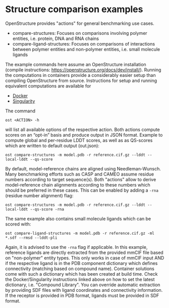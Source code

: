 Structure comparison examples
=============================

OpenStructure provides "actions" for general benchmarking use cases.

* compare-structures: Focuses on comparisons involving polymer entities, i.e.
  protein, DNA and RNA chains
* compare-ligand-structures: Focuses on comparisons of interactions between
  polymer entities and non-polymer entities, i.e. small molecule ligands
  
The example commands here assume an OpenStructure installation
(compile instructions: https://openstructure.org/docs/dev/install/). 
Running the computations in containers provide a considerably easier setup than
compiling OpenStructure from source. Instructions for setup and running
equivalent computations are available for

* [Docker](https://git.scicore.unibas.ch/schwede/openstructure/tree/master/docker)
* [Singularity](https://git.scicore.unibas.ch/schwede/openstructure/tree/master/singularity)

The command

```
ost <ACTION> -h
```

will list all available options of the respective action. Both actions compute
scores on an “opt-in” basis and produce output in JSON format. Example to compute
global and per-residue LDDT scores, as well as as QS-scores which are written to
default output (out.json):

```
ost compare-structures -m model.pdb -r reference.cif.gz --lddt --local-lddt --qs-score
```

By default, model-reference chains are aligned using Needleman-Wunsch.
Many benchmarking efforts such as CASP and CAMEO assume residue numbers
according to target sequence(s). Both "actions" allow to derive model-reference
chain alignments according to these numbers which should be preferred in these
cases. This can be enabled by adding a `-rna` (residue number alignment) flag:

```
ost compare-structures -m model.pdb -r reference.cif.gz --lddt --local-lddt --qs-score -rna
```

The same example also contains small molecule ligands which can be scored with:

```
ost compare-ligand-structures -m model.pdb -r reference.cif.gz -ml *.sdf --rmsd --lddt-pli
```

Again, it is advised to use the `-rna` flag if applicable. In this example,
reference ligands are directly extracted from the provided mmCIF file based on
"non-polymer" entity types.
This only works in case of mmCIF input AND if the respective ligand is in the
PDB component dictionary which defines connectivity (matching based on compound
name).
Container solutions come with such a dictionary which has been created at build
time. Check the Docker/Singularity instructions linked above on how to set the
latest dictionary, i.e. "Compound Library".
You can override automatic extraction by providing SDF files with ligand
coordinates and connectivity information. If the receptor is provided in
PDB format, ligands must be provided in SDF format.

